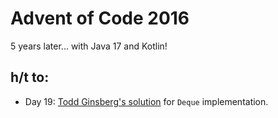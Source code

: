 # Advent of Code 2016

5 years later... with Java 17 and Kotlin!

## h/t to:

* Day 19: [Todd Ginsberg's solution](https://github.com/tginsberg/advent-2016-kotlin/blob/master/src/main/kotlin/com/ginsberg/advent2016/Day19.kt) for `Deque` implementation.